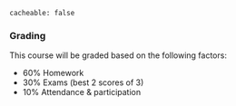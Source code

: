 ```
cacheable: false
```

### Grading

This course will be graded based on the following factors:

* 60% Homework
* 30% Exams (best 2 scores of 3)
* 10% Attendance & participation
